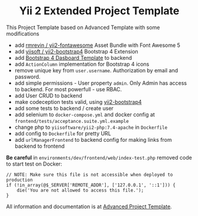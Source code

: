 <h1 align="center">Yii 2 Extended Project Template</h1>

This Project Template based on Advanced Template with some modifications

- add [rmrevin / yii2-fontawesome](https://github.com/rmrevin/yii2-fontawesome) Asset Bundle with Font Awesome 5
- add [yiisoft / yii2-bootstrap4](https://github.com/yiisoft/yii2-bootstrap4) Bootstrap 4 Extension
- add [Bootstrap 4 Dasboard Template](https://getbootstrap.com/docs/4.5/examples/dashboard/) to backend
- add `ActionColumn` implementation for Bootstrap 4 icons
- remove unique key from `user.username`. Authorization by email and password.
- add simple permissions - User property `admin`. Only Admin has access to backend. For most powerfull - use RBAC.
- add User CRUD to backend
- make codeception tests valid, using [yii2-bootstrap4](https://github.com/yiisoft/yii2-bootstrap4)
- add some tests to backend / create user
- add selenium to `docker-compose.yml` and docker config at `frontend/tests/acceptance.suite.yml.example`
- change php to `yiisoftware/yii2-php:7.4-apache` in `Dockerfile`
- add config to `Dockerfile` for pretty URL
- add `urlManagerFrontend` to backend config for making links from backend to frontend

**Be careful** in `environments/dev/frontend/web/index-test.php` removed code to start test on Docker: 
```
// NOTE: Make sure this file is not accessible when deployed to production
if (!in_array(@$_SERVER['REMOTE_ADDR'], ['127.0.0.1', '::1'])) {
    die('You are not allowed to access this file.');
}
```

All information and documentation is at [Advanced Project Template](https://github.com/yiisoft/yii2-app-advanced/blob/master/docs/guide/README.md).